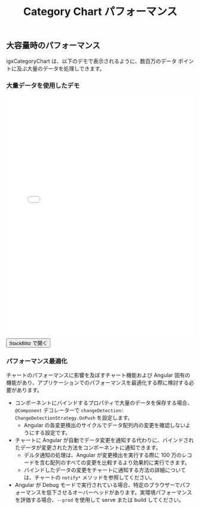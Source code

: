 ﻿---
title: Category Chart パフォーマンス
_description: Ignite UI for Angular Category Chart コンポーネントは、カテゴリ データを表示するタッチ対応、高いパフォーマンス、軽量なチャート コントロールです。
_keywords: Ignite UI for Angular, データ ビジュアライゼーション, UI コントロール, Angular ウィジェット, web ウィジェット, UI ウィジェット, Angular, ネイティブ Angular コンポーネント スィート, ネイティブ Angular コントロール, ネイティブ Angular コンポーネント ライブラリ, Angular Chart コンポーネント, Angular Category Chart コンポーネント, Angular Chart コントロール, Angular Category Chart コントロール
_language: ja
---
## 大容量時のパフォーマンス

igxCategoryChart は、以下のデモで表示されるように、数百万のデータ ポイントに及ぶ大量のデータを処理しできます。

<div class="divider"></div>

### 大量データを使用したデモ

<div class="sample-container" style="height: 650px">
    <iframe id="category-chart-performance-iframe" src='{environment:demosBaseUrl}/category-chart-high-volume-sample' width="100%" height="100%" seamless frameBorder="0" onload="onSampleIframeContentLoaded(this);"></iframe>
</div>
<div>
    <button data-localize="stackblitz" class="stackblitz-btn"   data-iframe-id="category-chart-high-volume-sample-iframe" data-demos-base-url="{environment:demosBaseUrl}">StackBlitz で開く
    </button>
</div>

<div class="divider--half"></div>

### パフォーマンス最適化

チャートのパフォーマンスに影響を及ぼすチャート機能および Angular 固有の機能があり、アプリケーションでのパフォーマンスを最適化する際に検討する必要があります。

* コンポーネントにバインドするプロパティで大量のデータを保存する場合、`@Component` デコレーターで `changeDetection: ChangeDetectionStrategy.OnPush` を設定します。
     * Angular の各変更検出のサイクルでデータ配列内の変更を確認しないようにする設定です。
* チャートに Angular が自動でデータ変更を通知する代わりに、バインドされたデータが変更された方法をコンポーネントに通知できます。
    * デルタ通知の処理は、Angular が変更検出を実行する際に 100 万のレコードを含む配列のすべての変更を比較するより効果的に実行できます。
    * バインドしたデータの変更をチャートに通知する方法の詳細については、チャートの `notify*` メソッドを参照してください。
* Angular が Debug モードで実行されている場合、特定のブラウザーでパフォーマンスを低下させるオーバーヘッドがあります。実環境パフォーマンスを評価する場合、`--prod` を使用して serve または build してください。

